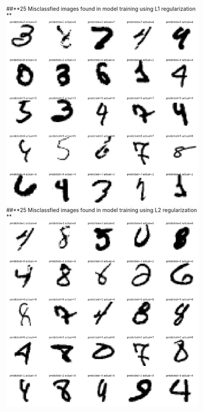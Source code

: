 ##**25 Misclassfied images found in model training using L1 regularization **
![](https://github.com/GadirajuSanjayvarma/EVA4/blob/master/S6/Images/Misclassified%20in%20L1.png)
##**25 Misclassfied images found in model training using L2 regularization **
![](https://github.com/GadirajuSanjayvarma/EVA4/blob/master/S6/Images/Misclassified%20in%20L2.png)
